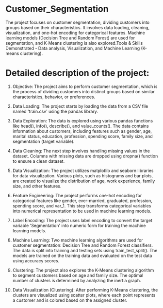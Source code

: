 # Customer_Segmentation

The project focuses on customer segmentation, dividing customers into groups based on their characteristics. It involves data loading, cleaning, visualization, and one-hot encoding for categorical features.  Machine learning models (Decision Tree and Random Forest) are used for segmentation, and K-Means clustering is also explored.Tools & Skills  Demonstrated - Data analysis, Visualization, and Machine Learning (K-means clustering).

# Detailed description of the project:
1. Objective: The project aims to perform customer segmentation, which is the process of dividing customers into distinct groups based on similar characteristics, behavior, or preferences. 

2. Data Loading: The project starts by loading the data from a CSV file named 'train.csv' using the pandas library.

3. Data Exploration: The data is explored using various pandas functions like head(), info(), describe(), and value_counts(). The data contains information about customers, including features such as gender, age, marital status, education, profession, spending score, family size, and segmentation (target variable).

4. Data Cleaning: The next step involves handling missing values in the dataset. Columns with missing data are dropped using dropna() function to ensure a clean dataset.

5. Data Visualization: The project utilizes matplotlib and seaborn libraries for data visualization. Various plots, such as histograms and bar plots, are created to visualize the distribution of age, work experience, family size, and other features.

6. Feature Engineering: The project performs one-hot encoding for categorical features like gender, ever-married, graduated, profession, spending score, and var_1. This step transforms categorical variables into numerical representation to be used in machine learning models.

7. Label Encoding: The project uses label encoding to convert the target variable 'Segmentation' into numeric form for training the machine learning models.

8. Machine Learning: Two machine learning algorithms are used for customer segmentation: Decision Tree and Random Forest classifiers. The data is split into training and testing sets using train_test_split(). The models are trained on the training data and evaluated on the test data using accuracy scores.

9. Clustering: The project also explores the K-Means clustering algorithm to segment customers based on age and family size. The optimal number of clusters is determined by analyzing the inertia graph.

10. Data Visualization (Clustering): After performing K-Means clustering, the clusters are visualized using scatter plots, where each point represents a customer and is colored based on the assigned cluster.
